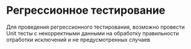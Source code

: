 # Регрессионное тестирование

Для проведения регрессионного тестирования, возможно провести Unit тесты с некорректными данными на обработку правильности отработки исключений и не предусмотренных случаев